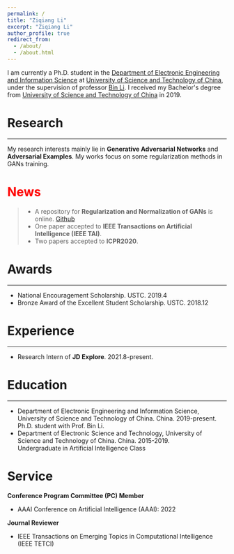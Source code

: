 ```yaml
---
permalink: /
title: "Ziqiang Li"
excerpt: "Ziqiang Li"
author_profile: true
redirect_from: 
  - /about/
  - /about.html
---
```

I am currently a Ph.D. student in the [Department of Electronic Engineering and Information Science](https://eeis.ustc.edu.cn/) at [University of Science and Technology of China](https://ustc.edu.cn/), under the supervision of professor [Bin Li](http://staff.ustc.edu.cn/~binli/). I received my Bachelor's degree from [University of Science and Technology of China](https://ustc.edu.cn/) in 2019.

# Research
---
My research interests mainly lie in **Generative Adversarial Networks** and **Adversarial Examples**. My works focus on some regularization methods in GANs training.

# <font color=red>News</font>
> * A repository for **Regularization and Normalization of GANs** is online. [Github](https://github.com/iceli1007/GANs-Regularization-Review)
> * One paper accepted to **IEEE Transactions on Artificial Intelligence (IEEE TAI)**.
> * Two papers accepted to **ICPR2020**.

# Awards
---

* National Encouragement Scholarship. USTC. 2019.4
* Bronze Award of the Excellent Student Scholarship. USTC. 2018.12

# Experience
---

* Research Intern of **JD Explore**. 2021.8-present.
<!--under the supervision of Dr. [Chaoyue Wang](https://wang-chaoyue.github.io/) -->

# Education
---
* Department of Electronic Engineering and Information Science, University of Science and Technology of China. China. 2019-present. <br>
Ph.D. student with Prof. Bin Li.
* Department of Electronic Science and Technology, University of Science and Technology of China. China. 2015-2019. <br>
Undergraduate in Artificial Intelligence Class

# Service

**Conference Program Committee (PC) Member**
* AAAI Conference on Artificial Intelligence (AAAI): 2022

**Journal Reviewer**
* IEEE Transactions on Emerging Topics in Computational Intelligence (IEEE TETCI)
<!---Activity and Service--->
<!---Experience--->
